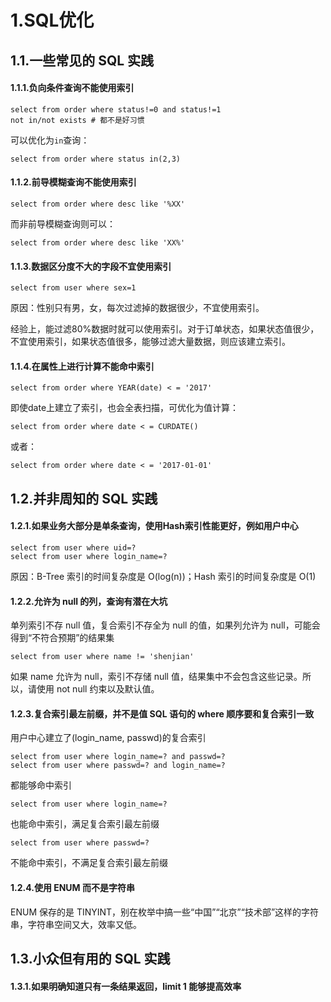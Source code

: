 # 1.SQL优化

## 1.1.一些常见的 SQL 实践

#### 1.1.1.负向条件查询不能使用索引

```
select from order where status!=0 and status!=1
not in/not exists # 都不是好习惯
```

可以优化为`in`查询：

```
select from order where status in(2,3)
```

#### 1.1.2.前导模糊查询不能使用索引

```
select from order where desc like '%XX'
```

而非前导模糊查询则可以：

```
select from order where desc like 'XX%'
```

#### 1.1.3.数据区分度不大的字段不宜使用索引

```
select from user where sex=1
```

原因：性别只有男，女，每次过滤掉的数据很少，不宜使用索引。

经验上，能过滤80%数据时就可以使用索引。对于订单状态，如果状态值很少，不宜使用索引，如果状态值很多，能够过滤大量数据，则应该建立索引。

#### 1.1.4.在属性上进行计算不能命中索引

```
select from order where YEAR(date) < = '2017'
```

即使date上建立了索引，也会全表扫描，可优化为值计算：

```
select from order where date < = CURDATE()
```

或者：

```
select from order where date < = '2017-01-01'
```

## 1.2.并非周知的 SQL 实践

#### 1.2.1.如果业务大部分是单条查询，使用Hash索引性能更好，例如用户中心

```
select from user where uid=?
select from user where login_name=?
```

原因：B-Tree 索引的时间复杂度是 O\(log\(n\)\)；Hash 索引的时间复杂度是 O\(1\)

#### 1.2.2.允许为 null 的列，查询有潜在大坑

单列索引不存 null 值，复合索引不存全为 null 的值，如果列允许为 null，可能会得到“不符合预期”的结果集

```
select from user where name != 'shenjian'
```

如果 name 允许为 null，索引不存储 null 值，结果集中不会包含这些记录。所以，请使用 not null 约束以及默认值。

#### 1.2.3.复合索引最左前缀，并不是值 SQL 语句的 where 顺序要和复合索引一致

用户中心建立了\(login\_name, passwd\)的复合索引

```
select from user where login_name=? and passwd=?
select from user where passwd=? and login_name=?
```

都能够命中索引

```
select from user where login_name=?
```

也能命中索引，满足复合索引最左前缀

```
select from user where passwd=?
```

不能命中索引，不满足复合索引最左前缀

#### 1.2.4.使用 ENUM 而不是字符串

ENUM 保存的是 TINYINT，别在枚举中搞一些“中国”“北京”“技术部”这样的字符串，字符串空间又大，效率又低。



## 1.3.小众但有用的 SQL 实践

#### 1.3.1.如果明确知道只有一条结果返回，limit 1 能够提高效率




